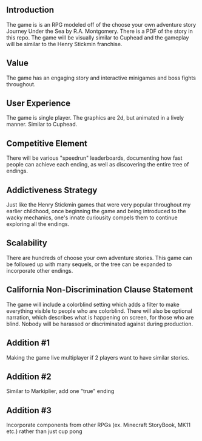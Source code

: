 ## Introduction

The game is is an RPG modeled off of the choose your own adventure story Journey Under the Sea by R.A. Montgomery. There is a PDF of the story in this repo. The game will be visually similar to Cuphead and the gameplay will be similar to the Henry Stickmin franchise.

## Value

The game has an engaging story and interactive minigames and boss fights throughout.

## User Experience

The game is single player. The graphics are 2d, but animated in a lively manner. Similar to Cuphead.

## Competitive Element

There will be various "speedrun" leaderboards, documenting how fast people can achieve each ending, as well as discovering the entire tree of endings.

## Addictiveness Strategy

Just like the Henry Stickmin games that were very popular throughout my earlier childhood, once beginning the game and being introduced to the wacky mechanics, one's innate curiousity compels them to continue exploring all the endings.

## Scalability

There are hundreds of choose your own adventure stories. This game can be followed up with many sequels, or the tree can be expanded to incorporate other endings.

## California Non-Discrimination Clause Statement

The game will include a colorblind setting which adds a filter to make everything visible to people who are colorblind. There will also be optional narration, which describes what is happening on screen, for those who are blind. Nobody will be harassed or discriminated against during production.

## Addition #1

Making the game live multiplayer if 2 players want to have similar stories.

## Addition #2

Similar to Markiplier, add one "true" ending

## Addition #3

Incorporate components from other RPGs (ex. Minecraft StoryBook, MK11 etc.) rather than just cup pong
